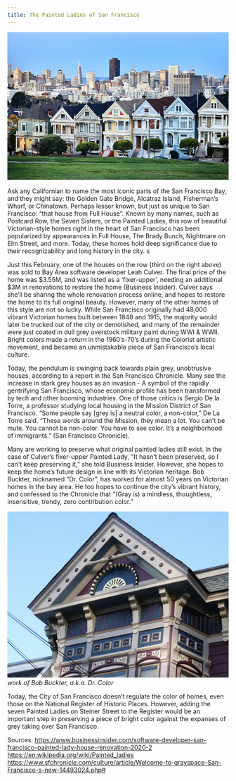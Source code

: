 ```yaml
---
title: The Painted Ladies of San Francisco
---
```


![Painted Ladies](san_francisco/Screen&#32;Shot&#32;2020-04-04&#32;at&#32;2.46.56&#32;AM.png)

Ask any Californian to name the most iconic parts of the San Francisco Bay, and they might say: the Golden Gate Bridge, Alcatraz Island, Fisherman’s Wharf, or Chinatown. Perhaps lesser known, but just as unique to San Francisco: “that house from Full House”. Known by many names, such as Postcard Row, the Seven Sisters, or the Painted Ladies, this row of beautiful Victorian-style homes right in the heart of San Francisco has been popularized by appearances in Full House, The Brady Bunch, Nightmare on Elm Street, and more. Today, these homes hold deep significance due to their recognizability and long history in the city. s

Just this February, one of the houses on the row (third on the right above) was sold to Bay Area software developer Leah Culver. The final price of the home was $3.55M, and was listed as a ‘fixer-upper’, needing an additional $3M in renovations to restore the home (Business Insider). Culver says she’ll be sharing the whole renovation process online, and hopes to restore the home to its full original beauty. However, many of the other homes of this style are not so lucky. While San Francisco originally had 48,000 vibrant Victorian homes built between 1848 and 1915, the majority would later be trucked out of the city or demolished, and many of the remainder were just coated in dull grey overstock military paint during WWI & WWII. Bright colors made a return in the 1960’s-70’s during the Colorist artistic movement, and became an unmistakable piece of San Francisco’s local culture. 

Today, the pendulum is swinging back towards plain grey, unobtrusive houses, according to a report in the San Francisco Chronicle. Many see the increase in stark grey houses as an invasion - A symbol of the rapidly gentrifying San Francisco, whose economic profile has been transformed by tech and other booming industries. One of those critics is Sergio De la Torre, a professor studying local housing in the Mission District of San Francisco. “Some people say [grey is] a neutral color, a non-color,” De La Torre said. “These words around the Mission, they mean a lot. You can’t be mute. You cannot be non-color. You have to see color. It’s a neighborhood of immigrants.” (San Francisco Chronicle). 

Many are working to preserve what original painted ladies still exist. In the case of Culver’s fixer-upper Painted Lady, "It hasn't been preserved, so I can't keep preserving it,” she told Business Insider. However, she hopes to keep the home’s future design in line with its Victorian heritage. Bob Buckter, nicknamed “Dr. Color”, has worked for almost 50 years on Victorian homes in the bay area. He too hopes to continue the city’s vibrant history, and confessed to the Chronicle that “(Gray is) a mindless, thoughtless, insensitive, trendy, zero contribution color.” 

![work of Dr. Color](san_francisco/Screen&#32;Shot&#32;2020-04-04&#32;at&#32;2.50.56&#32;AM.png)
*work of Bob Buckter, a.k.a. Dr. Color*

Today, the City of San Francisco doesn’t regulate the color of homes, even those on the National Register of Historic Places. However, adding the seven Painted Ladies on Steiner Street to the Register would be an important step in preserving a piece of bright color against the expanses of grey taking over San Francisco.

Sources:
https://www.businessinsider.com/software-developer-san-francisco-painted-lady-house-renovation-2020-2
https://en.wikipedia.org/wiki/Painted_ladies
https://www.sfchronicle.com/culture/article/Welcome-to-grayspace-San-Francisco-s-new-14493024.php#